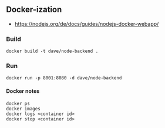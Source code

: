 ## Docker-ization

- https://nodejs.org/de/docs/guides/nodejs-docker-webapp/

### Build

```
docker build -t dave/node-backend .
```

### Run

```
docker run -p 8001:8080 -d dave/node-backend
```

#### Docker notes

```
docker ps
docker images
docker logs <container id>
docker stop <container id>
```
